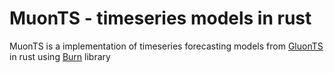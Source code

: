 # MuonTS - timeseries models in rust

MuonTS is a implementation of timeseries forecasting models from [GluonTS](https://ts.gluon.ai/) in rust using [Burn](https://burn.dev/) library